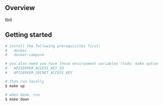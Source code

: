 ## Overview

tbd

## Getting started

```bash
# install the following prerequisites first:
#   docker
#   docker-compose

# you also need you have these environment variables (todo: make optional)
#   APISERVER_ACCESS_KEY_ID
#   APISERVER_SECRET_ACCESS_KEY

# then run locally
$ make up

# when done, run
$ make down
```
